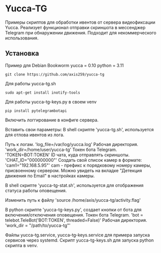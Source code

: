 # Yucca-TG

Примеры скриптов для обработки ивентов от сервера видеофиксации Yucca.
Реализует функционал отправки скриншота в мессенджер Telegram при обнаружении движения.
Подходит для некоммерческого использования.

## Установка

Пример для Debian Bookworm
yucca = 0.10
python = 3.11

```shell
git clone https://github.com/axis259/yucca-tg
```

Для работы yucca-tg.sh
```shell
sudo apt-get install inotify-tools
```

Для работы yucca-tg-keys.py в своем venv
```shell
pip install pytelegrambotapi
```

Включить логгирование в конфиге сервера.

Вставить свои параметры:
В shell скрипте 'yucca-tg.sh', используется для отлова ивентов из лога.

Путь к логам.
'log_file=/var/log/yucca.log'
Рабочая директория.
'work_dir=/home/user/yucca-tg'
Токен бота Telegram.
'TOKEN=BOT:TOKEN'
ID чата, куда отправлять скриншоты.
'CHAT_ID="000000000"'
Создать свой список камер в формате:
'cam1="192.168.5.95"'
cam - префикс к порядковому номеру камеры, присвоенному сервером. Можно увидеть на вкладке "Детекция движения по Email" в настройках камеры.

В shell скрипте 'yucca-tg-stat.sh', используется для отображения статуса работы оповещения.

Изменить путь к файлу
'source /home/axis/yucca-tg/activity.flag'

В python скрипте 'yucca-tg-keys.py', создает кнопки от бота для включения/отключения оповещения.
Токен бота Telegram.
'bot = telebot.TeleBot('BOT:TOKEN', threaded=False)'
Рабочая директория.
'work_dir = "/path/to/yucca-tg"'

Файлы yucca-tg.service, yucca-tg-keys.service для примера запуска сервисов через systemd.
Скрипт yucca-tg-keys.sh для запуска python скрипта в venv.
